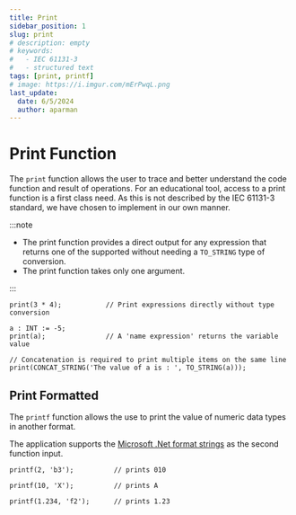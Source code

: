 ```yaml
---
title: Print
sidebar_position: 1
slug: print
# description: empty
# keywords:
#   - IEC 61131-3
#   - structured text
tags: [print, printf]
# image: https://i.imgur.com/mErPwqL.png
last_update:
  date: 6/5/2024
  author: aparman
---
```


# Print Function

The `print` function allows the user to trace and better understand the code function and result of operations. For an educational tool, access to a print function is a first class need. As this is not described by the IEC 61131-3 standard, we have chosen to implement in our own manner.

:::note

- The print function provides a direct output for any expression that returns one of the supported without needing a `TO_STRING` type of conversion.
- The print function takes only one argument.

:::

```iecst title="Print Fun"
print(3 * 4);           // Print expressions directly without type conversion

a : INT := -5;
print(a);               // A 'name expression' returns the variable value

// Concatenation is required to print multiple items on the same line
print(CONCAT_STRING('The value of a is : ', TO_STRING(a)));
```

## Print Formatted

The `printf` function allows the use to print the value of numeric data types in another format.

The application supports the [Microsoft .Net format strings](https://learn.microsoft.com/en-us/dotnet/standard/base-types/standard-numeric-format-strings) as the second function input.

```iecst title="Print formatted"
printf(2, 'b3');          // prints 010

printf(10, 'X');          // prints A

printf(1.234, 'f2');      // prints 1.23
```
